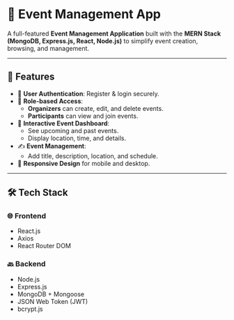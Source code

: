 # 🎉 Event Management App

A full-featured **Event Management Application** built with the **MERN Stack (MongoDB, Express.js, React, Node.js)** to simplify event creation, browsing, and management.

---

## 🚀 Features

- 🔐 **User Authentication**: Register & login securely.
- 👥 **Role-based Access**:
  - **Organizers** can create, edit, and delete events.
  - **Participants** can view and join events.
- 📅 **Interactive Event Dashboard**:
  - See upcoming and past events.
  - Display location, time, and details.
- ✍️ **Event Management**:
  - Add title, description, location, and schedule.
- 📲 **Responsive Design** for mobile and desktop.

---

## 🛠️ Tech Stack

### 🌐 Frontend
- React.js
- Axios
- React Router DOM

### 🔙 Backend
- Node.js
- Express.js
- MongoDB + Mongoose
- JSON Web Token (JWT)
- bcrypt.js
